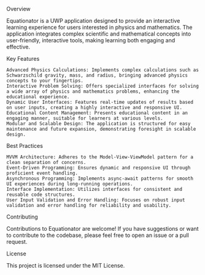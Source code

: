 Overview

Equationator is a UWP application designed to provide an interactive learning experience for users interested in physics and mathematics. 
The application integrates complex scientific and mathematical concepts into user-friendly, interactive tools, making learning both engaging and effective.

Key Features

    Advanced Physics Calculations: Implements complex calculations such as Schwarzschild gravity, mass, and radius, bringing advanced physics concepts to your fingertips.
    Interactive Problem Solving: Offers specialized interfaces for solving a wide array of physics and mathematics problems, enhancing the educational experience.
    Dynamic User Interfaces: Features real-time updates of results based on user inputs, creating a highly interactive and responsive UI.
    Educational Content Management: Presents educational content in an engaging manner, suitable for learners at various levels.
    Modular and Scalable Design: The application is structured for easy maintenance and future expansion, demonstrating foresight in scalable design.

Best Practices

    MVVM Architecture: Adheres to the Model-View-ViewModel pattern for a clean separation of concerns.
    Event-Driven Programming: Ensures dynamic and responsive UI through proficient event handling.
    Asynchronous Programming: Implements async-await patterns for smooth UI experiences during long-running operations.
    Interface Implementation: Utilizes interfaces for consistent and reusable code structures.
    User Input Validation and Error Handling: Focuses on robust input validation and error handling for reliability and usability.
    
Contributing

Contributions to Equationator are welcome! If you have suggestions or want to contribute to the codebase, please feel free to open an issue or a pull request.

License

This project is licensed under the MIT License.
